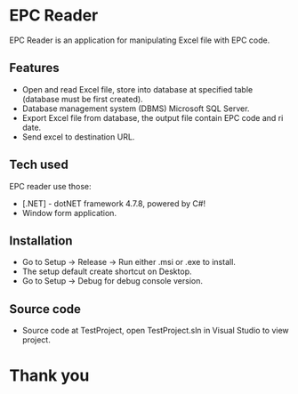 # EPC Reader

EPC Reader is an application for manipulating Excel file with EPC code.

## Features

- Open and read Excel file, store into database at specified table (database must be first created).
- Database management system (DBMS) Microsoft SQL Server.
- Export Excel file from database, the output file contain EPC code and ri date.
- Send excel to destination URL.

## Tech used

EPC reader use those:

- [.NET] - dotNET framework 4.7.8, powered by C#!
- Window form application.

## Installation

- Go to Setup -> Release -> Run either .msi or .exe to install.
- The setup default create shortcut on Desktop.
- Go to Setup -> Debug for debug console version.

## Source code

- Source code at TestProject, open TestProject.sln in Visual Studio to view project.

# Thank you
